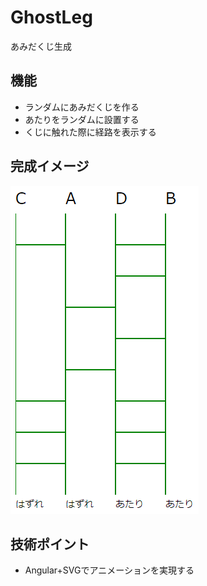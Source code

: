 # GhostLeg
あみだくじ生成

## 機能
+ ランダムにあみだくじを作る
+ あたりをランダムに設置する
+ くじに触れた際に経路を表示する

## 完成イメージ
<img alt="あみだくじ" style="border-width:0" src="/image/image.png" />

## 技術ポイント
+ Angular+SVGでアニメーションを実現する